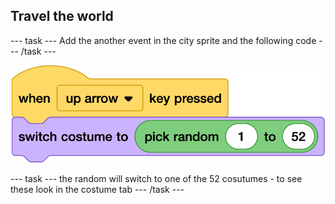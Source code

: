 ## Travel the world

--- task ---
Add the another event in the city sprite and the following code
--- /task ---

![ALT TEXT](images/7-4-nol.png)

--- task ---
the random will switch to one of the 52 cosutumes - to see these look in the costume tab
--- /task ---
